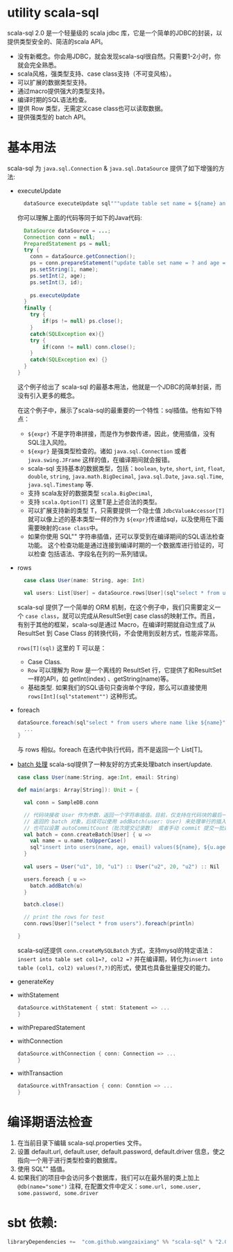utility scala-sql
=================

scala-sql 2.0 是一个轻量级的 scala jdbc 库，它是一个简单的JDBC的封装，以提供类型安全的、简洁的scala API。
- 没有新概念。你会用JDBC，就会发现scala-sql很自然。只需要1-2小时，你就会完全熟悉。
- scala风格，强类型支持、case class支持（不可变风格）。
- 可以扩展的数据类型支持。
- 通过macro提供强大的类型支持。
- 编译时期的SQL语法检查。
- 提供 Row 类型，无需定义case class也可以读取数据。
- 提供强类型的 batch API。


# 基本用法
scala-sql 为 `java.sql.Connection` & `java.sql.DataSource` 提供了如下增强的方法:
- executeUpdate
  ```scala
    dataSource executeUpdate sql"""update table set name = ${name} and age = ${age} where id = ${id}"""
  ```
  你可以理解上面的代码等同于如下的Java代码:
  ```java
    DataSource dataSource = ...;
    Connection conn = null;
    PreparedStatement ps = null;
    try {
      conn = dataSource.getConnection();
      ps = conn.prepareStatement("update table set name = ? and age = ? where id = ?")
      ps.setString(1, name);
      ps.setInt(2, age);
      ps.setInt(3, id);
    
      ps.executeUpdate
    }
    finally {
      try {
          if(ps != null) ps.close();
      }
      catch(SQLException ex){}
      try {
          if(conn != null) conn.close();
      }
      catch(SQLException ex) {}
    }
  }
    ```
  这个例子给出了 scala-sql 的最基本用法，他就是一个JDBC的简单封装，而没有引入更多的概念。
  
  在这个例子中，展示了scala-sql的最重要的一个特性：sql插值。他有如下特点：
  - `${expr}` 不是字符串拼接，而是作为参数传递，因此，使用插值，没有SQL注入风险。
  - `${expr}` 是强类型检查的。诸如 `java.sql.Connection` 或者 `java.swing.JFrame` 这样的值，在编译期间就会报错。
  - scala-sql 支持基本的数据类型，包括：`boolean`, `byte`, `short`, `int`, `float`,
  `double`, `string`, `java.math.BigDecimal`, `java.sql.Date`, `java.sql.Time`, `java.sql.Timestamp` 等.
  - 支持 scala友好的数据类型 `scala.BigDecimal`, 
  - 支持 `scala.Option[T]` 这里T是上述合法的类型。
  - 可以扩展支持新的类型 T，只需要提供一个隐士值 `JdbcValueAccessor[T]` 就可以像上述的基本类型一样的作为 `${expr}`传递给sql，以及使用在下面
  需要映射的`case class`中。
  - 如果你使用 SQL"" 字符串插值，还可以享受到在编译期间的SQL语法检查功能。 这个检查功能是通过连接到编译时期的一个数据库进行验证的，可以检查
  包括语法、字段名在列的一系列错误。
    
- rows
  ```scala
    case class User(name: String, age: Int)
  
    val users: List[User] = dataSource.rows[User](sql"select * from users where name like ${name}")
  ```
  scala-sql 提供了一个简单的 ORM 机制，在这个例子中，我们只需要定义一个 `case class`，就可以完成从ResultSet到 case class的映射工作。而且，
  有别于其他的框架，scala-sql是通过 Macro，在编译时期就自动生成了从 ResultSet 到 Case Class 的转换代码，不会使用到反射方式，性能非常高。

  `rows[T](sql)` 这里的 T 可以是： 
  - Case Class. 
  - `Row` 可以理解为 Row 是一个离线的 ResultSet 行，它提供了和ResultSet一样的API，如 getInt(index) 、getString(name)等。
  - 基础类型. 如果我们的SQL语句只查询单个字段，那么可以直接使用 `rows[Int](sql"statement"")` 这种形式。
  
- foreach
  ```scala
  dataSource.foreach(sql"select * from users where name like ${name}" { u: User =>
    ...
  }
  ```
  与 rows 相似。foreach 在迭代中执行代码，而不是返回一个 List[T]。
- [batch 处理](docs/batch.md)
  scala-sql提供了一种友好的方式来处理batch insert/update.
  ```scala
  case class User(name:String, age:Int, email: String)

  def main(args: Array[String]): Unit = {

    val conn = SampleDB.conn

    // 代码块接收 User 作为参数，返回一个字符串插值。目前，仅支持在代码块的最后一个表达式是字符串插值。但前面代码可以自由，例如，进行必要的计算。
    // 返回的 batch 对象，后续可以使用 addBatch(user: User) 来处理单行的插入，并以成批的方式进行提交。
    // 也可以设置 autoCommitCount（批次提交记录数） 或者手动 commit 提交一批数据。
    val batch = conn.createBatch[User] { u =>
      val name = u.name.toUpperCase()
      sql"insert into users(name, age, email) values(${name}, ${u.age}, ${u.email})"
    }
    
    val users = User("u1", 10, "u1") :: User("u2", 20, "u2") :: Nil

    users.foreach { u =>
      batch.addBatch(u)
    }

    batch.close()

    // print the rows for test
    conn.rows[User]("select * from users").foreach(println)

  }
  ```
  scala-sql还提供 `conn.createMySQLBatch` 方式，支持mysql的特定语法：`insert into table set col1=?, col2 =?` 并在编译期，转化为`insert into table (col1, col2) values(?,?)`的形式，使其也具备批量提交的能力。
- generateKey
- withStatement
  ```scala
  dataSource.withStatement { stmt: Statement => ...
  }
  ```
- withPreparedStatement
- withConnection
  ```scala
  dataSource.withConnection { conn: Connection => ...
  }
  ```
- withTransaction
  ```scala
  dataSource.withTransaction { conn: Conntion => ...
  }
  ```

# 编译期语法检查
1. 在当前目录下编辑 scala-sql.properties 文件。 
2. 设置 default.url, default.user, default.password, default.driver 信息，使之指向一个用于进行类型检查的数据库。
3. 使用 SQL"" 插值。
4. 如果我们的项目中会访问多个数据库，我们可以在最外层的类上加上 `@db(name="some")` 注释, 在配置文件中定义：`some.url, some.user, some.password, some.driver` 


sbt 依赖:
=====
```sbt
libraryDependencies +=  "com.github.wangzaixiang" %% "scala-sql" % "2.0.7"
```
